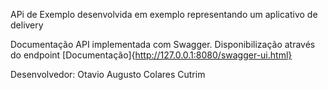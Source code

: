 APi de Exemplo desenvolvida em exemplo representando um aplicativo de delivery

Documentação API implementada com Swagger. Disponibilização através do endpoint [Documentação]{http://127.0.0.1:8080/swagger-ui.html}


Desenvolvedor: Otavio Augusto Colares Cutrim